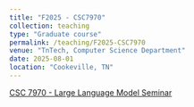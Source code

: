 ```yaml
---
title: "F2025 - CSC7970"
collection: teaching
type: "Graduate course"
permalink: /teaching/F2025-CSC7970
venue: "TnTech, Computer Science Department"
date: 2025-08-01
location: "Cookeville, TN"
---
```


[CSC 7970 - Large Language Model Seminar](https://www.jessetnroberts.com/F25-CSC7970)


